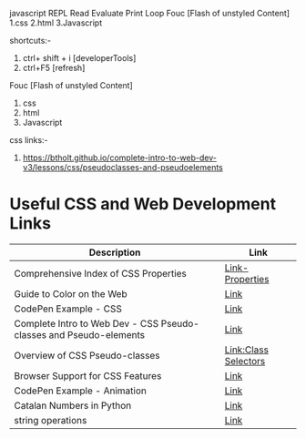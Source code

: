 
javascript
REPL Read Evaluate Print Loop
Fouc [Flash of unstyled Content]  1.css 2.html 3.Javascript

shortcuts:-

1. ctrl+ shift + i [developerTools]
2. ctrl+F5 [refresh]


Fouc [Flash of unstyled Content]  </br> 
1. css 
2. html
3. Javascript
   


css links:-

1. https://btholt.github.io/complete-intro-to-web-dev-v3/lessons/css/pseudoclasses-and-pseudoelements


# Useful CSS and Web Development Links

| Description                                             | Link                                                        |
|---------------------------------------------------------|-------------------------------------------------------------|
| Comprehensive Index of CSS Properties                   | [Link-Properties](https://meiert.com/en/indices/css-properties/) |
| Guide to Color on the Web                               | [Link](https://css-tricks.com/nerds-guide-color-web/)   |
| CodePen Example - CSS                                   | [Link](https://codepen.io/btholt/pen/ELaxOB?editors=1100)|
| Complete Intro to Web Dev - CSS Pseudo-classes and Pseudo-elements| [Link](https://btholt.github.io/complete-intro-to-web-dev-v3/lessons/css/pseudoclasses-and-pseudoelements) |
| Overview of CSS Pseudo-classes                         | [Link:Class Selectors](https://css-tricks.com/pseudo-class-selectors/) |
| Browser Support for CSS Features                       | [Link](https://caniuse.com)                           |
| CodePen Example - Animation                            |[Link](https://codepen.io/juliangarnier/pen/krNqZO)    |
| Catalan Numbers in Python                              |[Link](https://code.golf/catalan-numbers#python)       |
|  string operations                                     |[Link](https://developer.mozilla.org/en-US/)           |
